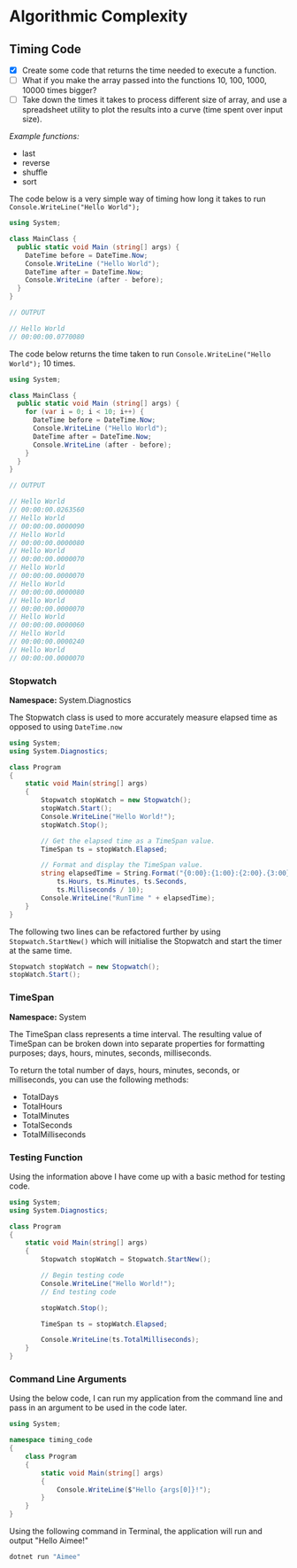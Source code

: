 # Algorithmic Complexity #

## Timing Code ##
- [x] Create some code that returns the time needed to execute a function.
- [ ] What if you make the array passed into the functions 10, 100, 1000, 10000 times bigger?
- [ ] Take down the times it takes to process different size of array, and use a spreadsheet utility to plot the results into a curve (time spent over input size).

_Example functions:_
* last
* reverse
* shuffle
* sort

The code below is a very simple way of timing how long it takes to run `Console.WriteLine("Hello World");`
```csharp
using System;

class MainClass {
  public static void Main (string[] args) {
    DateTime before = DateTime.Now;
    Console.WriteLine ("Hello World");
    DateTime after = DateTime.Now;
    Console.WriteLine (after - before);
  }
}

// OUTPUT

// Hello World
// 00:00:00.0770080
```

The code below returns the time taken to run `Console.WriteLine("Hello World");` 10 times.
```csharp
using System;

class MainClass {
  public static void Main (string[] args) {
    for (var i = 0; i < 10; i++) {
      DateTime before = DateTime.Now;
      Console.WriteLine ("Hello World");
      DateTime after = DateTime.Now;
      Console.WriteLine (after - before);
    }
  }
}

// OUTPUT

// Hello World
// 00:00:00.0263560
// Hello World
// 00:00:00.0000090
// Hello World
// 00:00:00.0000080
// Hello World
// 00:00:00.0000070
// Hello World
// 00:00:00.0000070
// Hello World
// 00:00:00.0000080
// Hello World
// 00:00:00.0000070
// Hello World
// 00:00:00.0000060
// Hello World
// 00:00:00.0000240
// Hello World
// 00:00:00.0000070
```

### Stopwatch ###
**Namespace:** System.Diagnostics

The Stopwatch class is used to more accurately measure elapsed time as opposed to using `DateTime.now`

```csharp
using System;
using System.Diagnostics;

class Program
{
    static void Main(string[] args)
    {
        Stopwatch stopWatch = new Stopwatch();
        stopWatch.Start();
        Console.WriteLine("Hello World!");
        stopWatch.Stop();

        // Get the elapsed time as a TimeSpan value.
        TimeSpan ts = stopWatch.Elapsed;

        // Format and display the TimeSpan value.
        string elapsedTime = String.Format("{0:00}:{1:00}:{2:00}.{3:00}",
            ts.Hours, ts.Minutes, ts.Seconds,
            ts.Milliseconds / 10);
        Console.WriteLine("RunTime " + elapsedTime);
    }
}
```

The following two lines can be refactored further by using `Stopwatch.StartNew()` which will initialise the Stopwatch and start the timer at the same time.

```csharp
Stopwatch stopWatch = new Stopwatch();
stopWatch.Start();
```

### TimeSpan ###
**Namespace:** System

The TimeSpan class represents a time interval. The resulting value of TimeSpan can be broken down into separate properties for formatting purposes; days, hours, minutes, seconds, milliseconds.

To return the total number of days, hours, minutes, seconds, or milliseconds, you can use the following methods:
* TotalDays
* TotalHours
* TotalMinutes
* TotalSeconds
* TotalMilliseconds

### Testing Function ###

Using the information above I have come up with a basic method for testing code.

```csharp
using System;
using System.Diagnostics;

class Program
{
    static void Main(string[] args)
    {
        Stopwatch stopWatch = Stopwatch.StartNew();

        // Begin testing code
        Console.WriteLine("Hello World!");
        // End testing code

        stopWatch.Stop();

        TimeSpan ts = stopWatch.Elapsed;

        Console.WriteLine(ts.TotalMilliseconds);
    }
}
```

### Command Line Arguments ###

Using the below code, I can run my application from the command line and pass in an argument to be used in the code later.

```csharp
using System;

namespace timing_code
{
    class Program
    {
        static void Main(string[] args)
        {
            Console.WriteLine($"Hello {args[0]}!");
        }
    }
}
```

Using the following command in Terminal, the application will run and output "Hello Aimee!"
```bash
dotnet run "Aimee"
```
